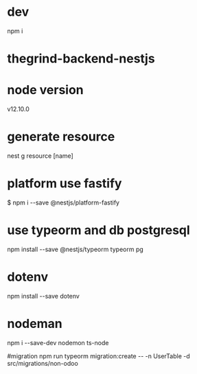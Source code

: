 # dev

npm i

# thegrind-backend-nestjs

# node version

v12.10.0

# generate resource

nest g resource [name]

# platform use fastify

$ npm i --save @nestjs/platform-fastify

# use typeorm and db postgresql

npm install --save @nestjs/typeorm typeorm pg

# dotenv

npm install --save dotenv

# nodeman

npm i --save-dev nodemon ts-node

#migration
npm run typeorm migration:create -- -n UserTable -d src/migrations/non-odoo

#
